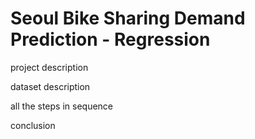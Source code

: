# Seoul Bike Sharing Demand Prediction - Regression

project description

dataset description

all the steps in sequence

conclusion
